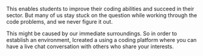 This enables students to improve their coding abilities and succeed in their sector. 
But many of us stay stuck on the question while working through the code problems, 
and we never figure it out.

This might be caused by our immediate surroundings.
So in order to establish an environment,
Icreated a using a coding platform where you can have a 
live chat conversation with others who share your interests.
